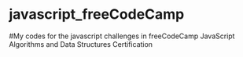 # javascript_freeCodeCamp
#My codes for the javascript challenges in freeCodeCamp JavaScript Algorithms and Data Structures Certification
